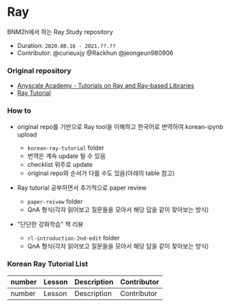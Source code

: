 # Ray
BNM2h에서 하는 Ray Study repository 
* Duration: `2020.08.16 - 2021.??.??`
* Contributor: @curieuxjy @Rackhun @jeongeun980906

### Original repository
* [Anyscale Academy - Tutorials on Ray and Ray-based Libraries](https://github.com/anyscale/academy)
* [Ray Tutorial](https://github.com/ray-project/tutorial)

### How to 
* original repo를 기반으로 Ray tool을 이해하고 한국어로 번역하여 korean-ipynb upload
    * `korean-ray-tutorial` folder
    * 번역은 계속 update 될 수 있음
    * checklist 위주로 update
    * original repo와 순서가 다를 수도 있음(아래의 table 참고)
    
* Ray tutorial 공부하면서 추가적으로 paper review
    * `paper-reivew` folder
    * QnA 형식(각자 읽어보고 질문들을 모아서 해당 답을 같이 찾아보는 방식)

* "단단한 강화학습" 책 리뷰
    * `rl-introduction-2nd-edit` folder
    * QnA 형식(각자 읽어보고 질문들을 모아서 해당 답을 같이 찾아보는 방식)
    
### Korean Ray Tutorial List
|number|Lesson|Description|Contributor|
|-|-|-|-|
|number|Lesson|Description|Contributor|